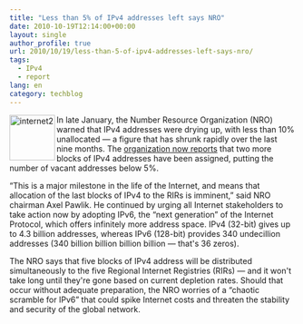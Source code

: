 ```yaml
---
title: "Less than 5% of IPv4 addresses left says NRO"
date: 2010-10-19T12:14:00+00:00
layout: single
author_profile: true
url: 2010/10/19/less-than-5-of-ipv4-addresses-left-says-nro/
tags:
  - IPv4
  - report
lang: en
category: techblog
---
```

[<img title="internet2" border="0" alt="internet2" align="left" src="http://lh6.ggpht.com/_vaUVXcmC3OI/TL2EsoHCmlI/AAAAAAAACwY/QCGd8gixa-4/internet2_thumb%5B1%5D.png?imgmax=800" width="80" height="80" />](http://lh5.ggpht.com/_vaUVXcmC3OI/TL2EqwPoB9I/AAAAAAAACwU/lF7oO_uFfXk/s1600-h/internet2%5B3%5D.png)In late January, the Number Resource Organization (NRO) warned that IPv4 addresses were drying up, with less than 10% unallocated — a figure that has shrunk rapidly over the last nine months. The [organization now reports](http://www.nro.net/media/remaining-ipv4-address-below-5.html) that two more blocks of IPv4 addresses have been assigned, putting the number of vacant addresses below 5%.

“This is a major milestone in the life of the Internet, and means that allocation of the last blocks of IPv4 to the RIRs is imminent,” said NRO chairman Axel Pawlik. He continued by urging all Internet stakeholders to take action now by adopting IPv6, the “next generation” of the Internet Protocol, which offers infinitely more address space. IPv4 (32-bit) gives up to 4.3 billion addresses, whereas IPv6 (128-bit) provides 340 undecillion addresses (340 billion billion billion billion — that's 36 zeros).

The NRO says that five blocks of IPv4 address will be distributed simultaneously to the five Regional Internet Registries (RIRs) — and it won't take long until they're gone based on current depletion rates. Should that occur without adequate preparation, the NRO worries of a “chaotic scramble for IPv6” that could spike Internet costs and threaten the stability and security of the global network.